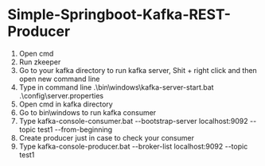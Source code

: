 # Simple-Springboot-Kafka-REST-Producer

1. Open cmd
2. Run zkeeper
3. Go to your kafka directory to run kafka server, Shit + right click and then open new command line
4. Type in command line .\bin\windows\kafka-server-start.bat .\config\server.properties
5. Open cmd in kafka directory
6. Go to bin\windows to run kafka consumer
7. Type kafka-console-consumer.bat --bootstrap-server localhost:9092 --topic test1 --from-beginning
8. Create producer just in case to check your consumer
9. Type kafka-console-producer.bat --broker-list localhost:9092 --topic test1
